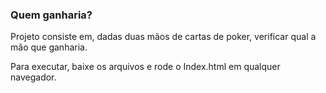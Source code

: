 ### Quem ganharia?



Projeto consiste em, dadas duas mãos de cartas de poker, verificar qual a mão que ganharia.  

Para executar, baixe os arquivos e rode o Index.html em qualquer navegador.
